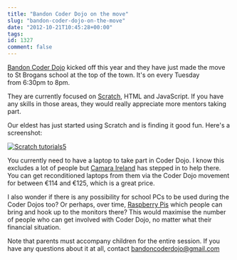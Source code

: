 ```yaml
---
title: "Bandon Coder Dojo on the move"
slug: "bandon-coder-dojo-on-the-move"
date: "2012-10-21T10:45:28+00:00"
tags:
id: 1327
comment: false
---
```


[Bandon Coder Dojo](http://zen.coderdojo.com/dojo/144) kicked off this year and they have just made the move to St Brogans school at the top of the town. It's on every Tuesday from 6:30pm to 8pm.

They are currently focused on [Scratch](http://scratch.mit.edu/), HTML and JavaScript. If you have any skills in those areas, they would really appreciate more mentors taking part.

Our eldest has just started using Scratch and is finding it good fun. Here's a screenshot:

[![](https://s3-eu-west-1.amazonaws.com/conoroneill.com/wp-content/uploads/2012/10/Scratch-tutorials5.jpg "Scratch tutorials5")](https://s3-eu-west-1.amazonaws.com/conoroneill.com/wp-content/uploads/2012/10/Scratch-tutorials5.jpg)

You currently need to have a laptop to take part in Coder Dojo. I know this excludes a lot of people but [Camara Ireland](http://coderdojo.com/2012/09/18/camara-laptops/) has stepped in to help there. You can get reconditioned laptops from them via the Coder Dojo movement for between €114 and €125, which is a great price.

I also wonder if there is any possibility for school PCs to be used during the Coder Dojos too? Or perhaps, over time, [Raspberry Pis](http://www.raspberrypi.org/faqs) which people can bring and hook up to the monitors there? This would maximise the number of people who can get involved with Coder Dojo, no matter what their financial situation.

Note that parents must accompany children for the entire session. If you have any questions about it at all, contact bandoncoderdojo@gmail.com
